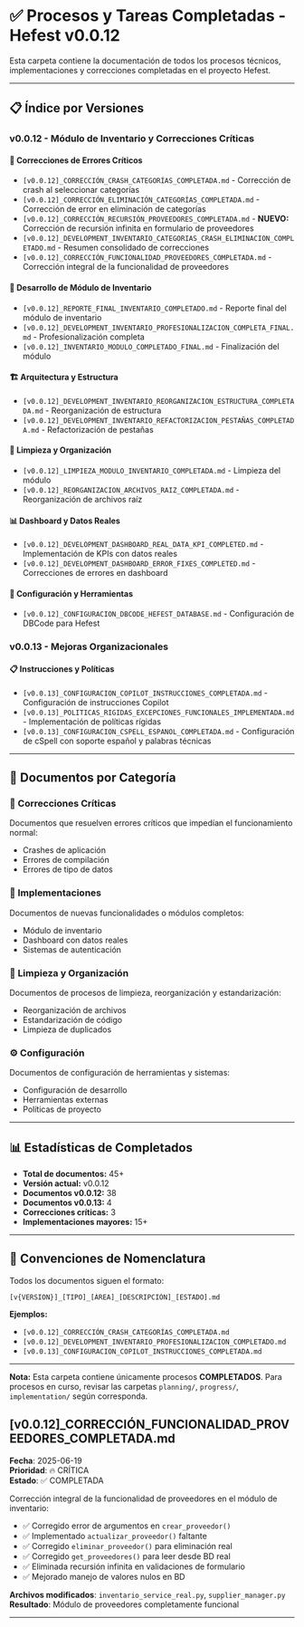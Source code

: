 # ✅ Procesos y Tareas Completadas - Hefest v0.0.12

Esta carpeta contiene la documentación de todos los procesos técnicos, implementaciones y correcciones completadas en el proyecto Hefest.

---

## 📋 Índice por Versiones

### v0.0.12 - Módulo de Inventario y Correcciones Críticas

#### 🔧 Correcciones de Errores Críticos
- `[v0.0.12]_CORRECCIÓN_CRASH_CATEGORÍAS_COMPLETADA.md` - Corrección de crash al seleccionar categorías
- `[v0.0.12]_CORRECCIÓN_ELIMINACIÓN_CATEGORÍAS_COMPLETADA.md` - Corrección de error en eliminación de categorías
- `[v0.0.12]_CORRECCIÓN_RECURSIÓN_PROVEEDORES_COMPLETADA.md` - **NUEVO:** Corrección de recursión infinita en formulario de proveedores
- `[v0.0.12]_DEVELOPMENT_INVENTARIO_CATEGORIAS_CRASH_ELIMINACION_COMPLETADO.md` - Resumen consolidado de correcciones
- `[v0.0.12]_CORRECCIÓN_FUNCIONALIDAD_PROVEEDORES_COMPLETADA.md` - Corrección integral de la funcionalidad de proveedores

#### 🎯 Desarrollo de Módulo de Inventario
- `[v0.0.12]_REPORTE_FINAL_INVENTARIO_COMPLETADO.md` - Reporte final del módulo de inventario
- `[v0.0.12]_DEVELOPMENT_INVENTARIO_PROFESIONALIZACION_COMPLETA_FINAL.md` - Profesionalización completa
- `[v0.0.12]_INVENTARIO_MODULO_COMPLETADO_FINAL.md` - Finalización del módulo

#### 🏗️ Arquitectura y Estructura
- `[v0.0.12]_DEVELOPMENT_INVENTARIO_REORGANIZACION_ESTRUCTURA_COMPLETADA.md` - Reorganización de estructura
- `[v0.0.12]_DEVELOPMENT_INVENTARIO_REFACTORIZACION_PESTAÑAS_COMPLETADA.md` - Refactorización de pestañas

#### 🧹 Limpieza y Organización
- `[v0.0.12]_LIMPIEZA_MODULO_INVENTARIO_COMPLETADA.md` - Limpieza del módulo
- `[v0.0.12]_REORGANIZACION_ARCHIVOS_RAIZ_COMPLETADA.md` - Reorganización de archivos raíz

#### 📊 Dashboard y Datos Reales
- `[v0.0.12]_DEVELOPMENT_DASHBOARD_REAL_DATA_KPI_COMPLETED.md` - Implementación de KPIs con datos reales
- `[v0.0.12]_DEVELOPMENT_DASHBOARD_ERROR_FIXES_COMPLETED.md` - Correcciones de errores en dashboard

#### 🔧 Configuración y Herramientas
- `[v0.0.12]_CONFIGURACION_DBCODE_HEFEST_DATABASE.md` - Configuración de DBCode para Hefest

### v0.0.13 - Mejoras Organizacionales

#### 📋 Instrucciones y Políticas
- `[v0.0.13]_CONFIGURACION_COPILOT_INSTRUCCIONES_COMPLETADA.md` - Configuración de instrucciones Copilot
- `[v0.0.13]_POLITICAS_RIGIDAS_EXCEPCIONES_FUNCIONALES_IMPLEMENTADA.md` - Implementación de políticas rígidas
- `[v0.0.13]_CONFIGURACION_CSPELL_ESPANOL_COMPLETADA.md` - Configuración de cSpell con soporte español y palabras técnicas

---

## 🎯 Documentos por Categoría

### 🚨 Correcciones Críticas
Documentos que resuelven errores críticos que impedían el funcionamiento normal:
- Crashes de aplicación
- Errores de compilación
- Errores de tipo de datos

### 🔨 Implementaciones
Documentos de nuevas funcionalidades o módulos completos:
- Módulo de inventario
- Dashboard con datos reales
- Sistemas de autenticación

### 🧹 Limpieza y Organización
Documentos de procesos de limpieza, reorganización y estandarización:
- Reorganización de archivos
- Estandarización de código
- Limpieza de duplicados

### ⚙️ Configuración
Documentos de configuración de herramientas y sistemas:
- Configuración de desarrollo
- Herramientas externas
- Políticas de proyecto

---

## 📊 Estadísticas de Completados

- **Total de documentos:** 45+
- **Versión actual:** v0.0.12
- **Documentos v0.0.12:** 38
- **Documentos v0.0.13:** 4
- **Correcciones críticas:** 3
- **Implementaciones mayores:** 15+

---

## 🔄 Convenciones de Nomenclatura

Todos los documentos siguen el formato:
```
[v{VERSION}]_[TIPO]_[ÁREA]_[DESCRIPCIÓN]_[ESTADO].md
```

**Ejemplos:**
- `[v0.0.12]_CORRECCIÓN_CRASH_CATEGORÍAS_COMPLETADA.md`
- `[v0.0.12]_DEVELOPMENT_INVENTARIO_PROFESIONALIZACION_COMPLETADO.md`
- `[v0.0.13]_CONFIGURACION_COPILOT_INSTRUCCIONES_COMPLETADA.md`

---

**Nota:** Esta carpeta contiene únicamente procesos **COMPLETADOS**. Para procesos en curso, revisar las carpetas `planning/`, `progress/`, `implementation/` según corresponda.

## [v0.0.12]_CORRECCIÓN_FUNCIONALIDAD_PROVEEDORES_COMPLETADA.md
**Fecha**: 2025-06-19  
**Prioridad**: 🔥 CRÍTICA  
**Estado**: ✅ COMPLETADA

Corrección integral de la funcionalidad de proveedores en el módulo de inventario:
- ✅ Corregido error de argumentos en `crear_proveedor()` 
- ✅ Implementado `actualizar_proveedor()` faltante
- ✅ Corregido `eliminar_proveedor()` para eliminación real
- ✅ Corregido `get_proveedores()` para leer desde BD real
- ✅ Eliminada recursión infinita en validaciones de formulario
- ✅ Mejorado manejo de valores nulos en BD

**Archivos modificados**: `inventario_service_real.py`, `supplier_manager.py`
**Resultado**: Módulo de proveedores completamente funcional

---
